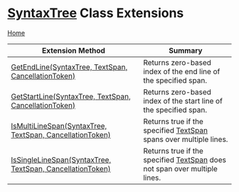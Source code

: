 <a name="_Top"></a>

# [SyntaxTree](https://docs.microsoft.com/en-us/dotnet/api/microsoft.codeanalysis.syntaxtree) Class Extensions

[Home](../../../README.md#_Top)

| Extension Method | Summary |
| ---------------- | ------- |
| [GetEndLine(SyntaxTree, TextSpan, CancellationToken)](../../../Roslynator/SyntaxTreeExtensions/GetEndLine/README.md#_Top) | Returns zero\-based index of the end line of the specified span\. |
| [GetStartLine(SyntaxTree, TextSpan, CancellationToken)](../../../Roslynator/SyntaxTreeExtensions/GetStartLine/README.md#_Top) | Returns zero\-based index of the start line of the specified span\. |
| [IsMultiLineSpan(SyntaxTree, TextSpan, CancellationToken)](../../../Roslynator/SyntaxTreeExtensions/IsMultiLineSpan/README.md#_Top) | Returns true if the specified [TextSpan](https://docs.microsoft.com/en-us/dotnet/api/microsoft.codeanalysis.text.textspan) spans over multiple lines\. |
| [IsSingleLineSpan(SyntaxTree, TextSpan, CancellationToken)](../../../Roslynator/SyntaxTreeExtensions/IsSingleLineSpan/README.md#_Top) | Returns true if the specified [TextSpan](https://docs.microsoft.com/en-us/dotnet/api/microsoft.codeanalysis.text.textspan) does not span over multiple lines\. |

